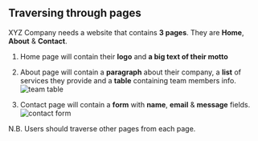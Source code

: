 ## Traversing through pages

XYZ Company needs a website that contains **3 pages**. They are **Home**, **About** & **Contact**.

1. Home page will contain their **logo** and **a big text of their motto**

2. About page will contain a **paragraph** about their company, a **list** of services they provide and a **table** containing team members info.
![team table](../../assets/web/img/team.png)

3. Contact page will contain a **form** with **name**, **email** & **message** fields.
![contact form](../../assets/web/img/form.png)

N.B. Users should traverse other pages from each page.